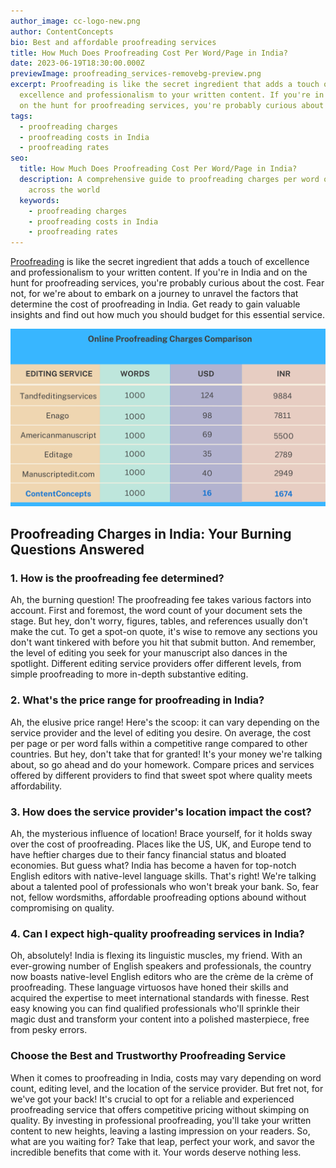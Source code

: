 ```yaml
---
author_image: cc-logo-new.png
author: ContentConcepts
bio: Best and affordable proofreading services
title: How Much Does Proofreading Cost Per Word/Page in India?
date: 2023-06-19T18:30:00.000Z
previewImage: proofreading_services-removebg-preview.png
excerpt: Proofreading is like the secret ingredient that adds a touch of
  excellence and professionalism to your written content. If you're in India and
  on the hunt for proofreading services, you're probably curious about the cost.
tags:
  - proofreading charges
  - proofreading costs in India
  - proofreading rates
seo:
  title: How Much Does Proofreading Cost Per Word/Page in India?
  description: A comprehensive guide to proofreading charges per word or per page
    across the world
  keywords:
    - proofreading charges
    - proofreading costs in India
    - proofreading rates
---
```

[Proofreading](https://contentconcepts.com/services/academic_editing/proofreading_service/) is like the secret ingredient that adds a touch of excellence and professionalism to your written content. If you're in India and on the hunt for proofreading services, you're probably curious about the cost. Fear not, for we're about to embark on a journey to unravel the factors that determine the cost of proofreading in India. Get ready to gain valuable insights and find out how much you should budget for this essential service.

![Proofreading charges per word](proofreading-charges-comparison-1-.png "What is the proofreading charge per word or per page")

## Proofreading Charges in India: Your Burning Questions Answered

### **1. How is the proofreading fee determined?** 

Ah, the burning question! The proofreading fee takes various factors into account. First and foremost, the word count of your document sets the stage. But hey, don't worry, figures, tables, and references usually don't make the cut. To get a spot-on quote, it's wise to remove any sections you don't want tinkered with before you hit that submit button. And remember, the level of editing you seek for your manuscript also dances in the spotlight. Different editing service providers offer different levels, from simple proofreading to more in-depth substantive editing.

### **2. What's the price range for proofreading in India?** 

Ah, the elusive price range! Here's the scoop: it can vary depending on the service provider and the level of editing you desire. On average, the cost per page or per word falls within a competitive range compared to other countries. But hey, don't take that for granted! It's your money we're talking about, so go ahead and do your homework. Compare prices and services offered by different providers to find that sweet spot where quality meets affordability.

### **3. How does the service provider's location impact the cost?** 

Ah, the mysterious influence of location! Brace yourself, for it holds sway over the cost of proofreading. Places like the US, UK, and Europe tend to have heftier charges due to their fancy financial status and bloated economies. But guess what? India has become a haven for top-notch English editors with native-level language skills. That's right! We're talking about a talented pool of professionals who won't break your bank. So, fear not, fellow wordsmiths, affordable proofreading options abound without compromising on quality.

### **4. Can I expect high-quality proofreading services in India?** 

Oh, absolutely! India is flexing its linguistic muscles, my friend. With an ever-growing number of English speakers and professionals, the country now boasts native-level English editors who are the crème de la crème of proofreading. These language virtuosos have honed their skills and acquired the expertise to meet international standards with finesse. Rest easy knowing you can find qualified professionals who'll sprinkle their magic dust and transform your content into a polished masterpiece, free from pesky errors.

### **Choose the Best and Trustworthy Proofreading Service**

When it comes to proofreading in India, costs may vary depending on word count, editing level, and the location of the service provider. But fret not, for we've got your back! It's crucial to opt for a reliable and experienced proofreading service that offers competitive pricing without skimping on quality. By investing in professional proofreading, you'll take your written content to new heights, leaving a lasting impression on your readers. So, what are you waiting for? Take that leap, perfect your work, and savor the incredible benefits that come with it. Your words deserve nothing less.